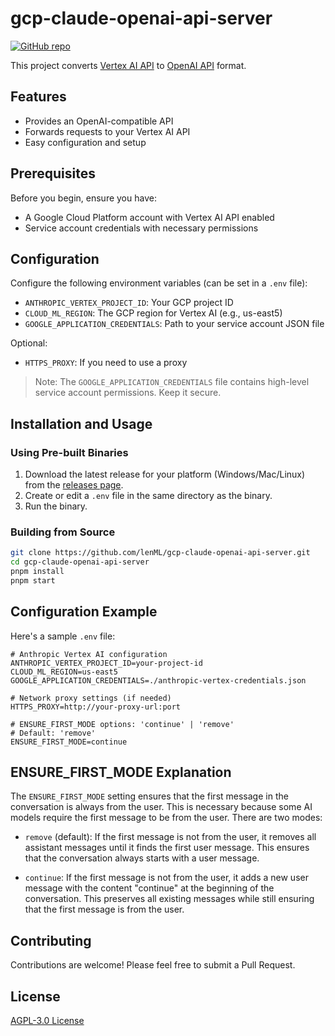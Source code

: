 # gcp-claude-openai-api-server

[![GitHub repo](https://img.shields.io/badge/github-repo-blue?logo=github)](https://github.com/lenML/gcp-claude-openai-api-server)

This project converts [Vertex AI API](https://console.cloud.google.com/marketplace/product/google/aiplatform.googleapis.com) to [OpenAI API](https://platform.openai.com/docs/api-reference) format.

## Features

- Provides an OpenAI-compatible API
- Forwards requests to your Vertex AI API
- Easy configuration and setup

## Prerequisites

Before you begin, ensure you have:
- A Google Cloud Platform account with Vertex AI API enabled
- Service account credentials with necessary permissions

## Configuration

Configure the following environment variables (can be set in a `.env` file):

- `ANTHROPIC_VERTEX_PROJECT_ID`: Your GCP project ID
- `CLOUD_ML_REGION`: The GCP region for Vertex AI (e.g., us-east5)
- `GOOGLE_APPLICATION_CREDENTIALS`: Path to your service account JSON file

Optional:
- `HTTPS_PROXY`: If you need to use a proxy

> Note: The `GOOGLE_APPLICATION_CREDENTIALS` file contains high-level service account permissions. Keep it secure.

## Installation and Usage

### Using Pre-built Binaries

1. Download the latest release for your platform (Windows/Mac/Linux) from the [releases page](https://github.com/lenML/gcp-claude-openai-api-server/releases).
2. Create or edit a `.env` file in the same directory as the binary.
3. Run the binary.

### Building from Source

```bash
git clone https://github.com/lenML/gcp-claude-openai-api-server.git
cd gcp-claude-openai-api-server
pnpm install
pnpm start
```

## Configuration Example

Here's a sample `.env` file:

```env
# Anthropic Vertex AI configuration
ANTHROPIC_VERTEX_PROJECT_ID=your-project-id
CLOUD_ML_REGION=us-east5
GOOGLE_APPLICATION_CREDENTIALS=./anthropic-vertex-credentials.json

# Network proxy settings (if needed)
HTTPS_PROXY=http://your-proxy-url:port

# ENSURE_FIRST_MODE options: 'continue' | 'remove'
# Default: 'remove'
ENSURE_FIRST_MODE=continue
```

## ENSURE_FIRST_MODE Explanation

The `ENSURE_FIRST_MODE` setting ensures that the first message in the conversation is always from the user. This is necessary because some AI models require the first message to be from the user. There are two modes:

- `remove` (default): If the first message is not from the user, it removes all assistant messages until it finds the first user message. This ensures that the conversation always starts with a user message.

- `continue`: If the first message is not from the user, it adds a new user message with the content "continue" at the beginning of the conversation. This preserves all existing messages while still ensuring that the first message is from the user.

## Contributing

Contributions are welcome! Please feel free to submit a Pull Request.

## License

[AGPL-3.0 License](LICENSE)
